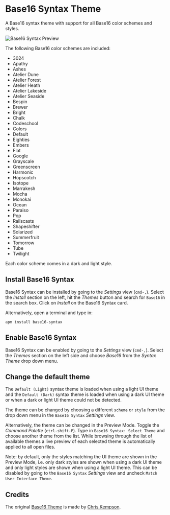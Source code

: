 Base16 Syntax Theme
====================

A Base16 syntax theme with support for all Base16 color schemes and styles.

![Base16 Syntax Preview](https://raw.githubusercontent.com/Alchiadus/base16-syntax/master/preview.gif)

The following Base16 color schemes are included:
- 3024
- Apathy
- Ashes
- Atelier Dune
- Atelier Forest
- Atelier Heath
- Atelier Lakeside
- Atelier Seaside
- Bespin
- Brewer
- Bright
- Chalk
- Codeschool
- Colors
- Default
- Eighties
- Embers
- Flat
- Google
- Grayscale
- Greenscreen
- Harmonic
- Hopscotch
- Isotope
- Marrakesh
- Mocha
- Monokai
- Ocean
- Paraiso
- Pop
- Railscasts
- Shapeshifter
- Solarized
- Summerfruit
- Tomorrow
- Tube
- Twilight

Each color scheme comes in a dark and light style.

## Install Base16 Syntax

Base16 Syntax can be installed by going to the _Settings_ view (`cmd-,`). Select the _Install_ section on the left, hit the _Themes_ button and search for `Base16` in the search box. Click on _Install_ on the Base16 Syntax card.

Alternatively, open a terminal and type in:

```
apm install base16-syntax
```

## Enable Base16 Syntax

Base16 Syntax can be enabled by going to the _Settings_ view (`cmd-,`). Select the _Themes_ section on the left side and choose _Base16_ from the _Syntax Theme_ drop down menu.

## Change the default theme

The `Default (Light)` syntax theme is loaded when using a light UI theme and the `Default (Dark)` syntax theme is loaded when using a dark UI theme or when a dark or light UI theme could not be detected.

The theme can be changed by choosing a different `scheme` or `style` from the drop down menu in the `Base16 Syntax` _Settings_ view.

Alternatively, the theme can be changed in the Preview Mode. Toggle the _Command Palette_ (`ctrl-shift-P`). Type in `Base16 Syntax: Select Theme` and choose another theme from the list. While browsing through the list of available themes a live preview of each selected theme is automatically applied to all open files.

Note: by default, only the styles matching the UI theme are shown in the Preview Mode, i.e. only dark styles are shown when using a dark UI theme and only light styles are shown when using a light UI theme. This can be disabled by going to the `Base16 Syntax` _Settings_ view and uncheck `Match User Interface Theme`.

## Credits

The original [Base16 Theme](https://github.com/chriskempson/base16) is made by [Chris Kempson](http://chriskempson.com).

